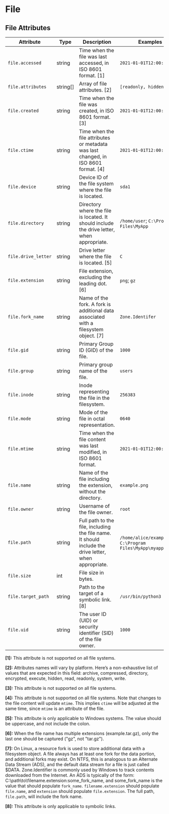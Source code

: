 <!--- Hugo front matter used to generate the website version of this page:
--->

# File

## File Attributes

<!-- semconv registry.file(omit_requirement_level) -->
| Attribute  | Type | Description  | Examples  | Stability |
|---|---|---|---|---|
| `file.accessed` | string | Time when the file was last accessed, in ISO 8601 format. [1] | `2021-01-01T12:00:00Z` | ![Experimental](https://img.shields.io/badge/-experimental-blue) |
| `file.attributes` | string[] | Array of file attributes. [2] | `[readonly, hidden]` | ![Experimental](https://img.shields.io/badge/-experimental-blue) |
| `file.created` | string | Time when the file was created, in ISO 8601 format. [3] | `2021-01-01T12:00:00Z` | ![Experimental](https://img.shields.io/badge/-experimental-blue) |
| `file.ctime` | string | Time when the file attributes or metadata was last changed, in ISO 8601 format. [4] | `2021-01-01T12:00:00Z` | ![Experimental](https://img.shields.io/badge/-experimental-blue) |
| `file.device` | string | Device ID of the file system where the file is located. | `sda1` | ![Experimental](https://img.shields.io/badge/-experimental-blue) |
| `file.directory` | string | Directory where the file is located. It should include the drive letter, when appropriate. | `/home/user`; `C:\Program Files\MyApp` | ![Experimental](https://img.shields.io/badge/-experimental-blue) |
| `file.drive_letter` | string | Drive letter where the file is located. [5] | `C` | ![Experimental](https://img.shields.io/badge/-experimental-blue) |
| `file.extension` | string | File extension, excluding the leading dot. [6] | `png`; `gz` | ![Experimental](https://img.shields.io/badge/-experimental-blue) |
| `file.fork_name` | string | Name of the fork. A fork is additional data associated with a filesystem object. [7] | `Zone.Identifer` | ![Experimental](https://img.shields.io/badge/-experimental-blue) |
| `file.gid` | string | Primary Group ID (GID) of the file. | `1000` | ![Experimental](https://img.shields.io/badge/-experimental-blue) |
| `file.group` | string | Primary group name of the file. | `users` | ![Experimental](https://img.shields.io/badge/-experimental-blue) |
| `file.inode` | string | Inode representing the file in the filesystem. | `256383` | ![Experimental](https://img.shields.io/badge/-experimental-blue) |
| `file.mode` | string | Mode of the file in octal representation. | `0640` | ![Experimental](https://img.shields.io/badge/-experimental-blue) |
| `file.mtime` | string | Time when the file content was last modified, in ISO 8601 format. | `2021-01-01T12:00:00Z` | ![Experimental](https://img.shields.io/badge/-experimental-blue) |
| `file.name` | string | Name of the file including the extension, without the directory. | `example.png` | ![Experimental](https://img.shields.io/badge/-experimental-blue) |
| `file.owner` | string | Username of the file owner. | `root` | ![Experimental](https://img.shields.io/badge/-experimental-blue) |
| `file.path` | string | Full path to the file, including the file name. It should include the drive letter, when appropriate. | `/home/alice/example.png`; `C:\Program Files\MyApp\myapp.exe` | ![Experimental](https://img.shields.io/badge/-experimental-blue) |
| `file.size` | int | File size in bytes. |  | ![Experimental](https://img.shields.io/badge/-experimental-blue) |
| `file.target_path` | string | Path to the target of a symbolic link. [8] | `/usr/bin/python3` | ![Experimental](https://img.shields.io/badge/-experimental-blue) |
| `file.uid` | string | The user ID (UID) or security identifier (SID) of the file owner. | `1000` | ![Experimental](https://img.shields.io/badge/-experimental-blue) |

**[1]:** This attribute is not supported on all file systems.

**[2]:** Attributes names will vary by platform. Here’s a non-exhaustive list of values that are expected in this field: archive, compressed, directory, encrypted, execute, hidden, read, readonly, system, write.

**[3]:** This attribute is not supported on all file systems.

**[4]:** This attribute is not supported on all file systems. Note that changes to the file content will update `mtime`. This implies `ctime` will be adjusted at the same time, since `mtime` is an attribute of the file.

**[5]:** This attribute is only applicable to Windows systems. The value should be uppercase, and not include the colon.

**[6]:** When the file name has multiple extensions (example.tar.gz), only the last one should be captured ("gz", not "tar.gz").

**[7]:** On Linux, a resource fork is used to store additional data with a filesystem object. A file always has at least one fork for the data portion, and additional forks may exist.
On NTFS, this is analogous to an Alternate Data Stream (ADS), and the default data stream for a file is just called $DATA. Zone.Identifier is commonly used by Windows to track contents downloaded from the Internet. An ADS is typically of the form: C:\path\to\filename.extension:some_fork_name, and some_fork_name is the value that should populate `fork_name`. `filename.extension` should populate `file.name`, and `extension` should populate `file.extension`. The full path, `file.path`, will include the fork name.

**[8]:** This attribute is only applicable to symbolic links.
<!-- endsemconv -->
